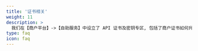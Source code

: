 ```yaml
---
title: '证书相关'
weight: 11
description: >
  我们在【商户平台】->【自助服务】中设立了 API 证书及密钥专区, 包括了商户证书如何升级, 申请, 下载等问题的解答。下面是商户技术人员可能关心的一些问题。
type: faq
icon: faq
---
```


